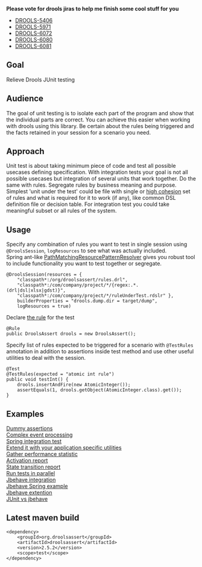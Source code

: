 **Please vote for drools jiras to help me finish some cool stuff for you**
* [DROOLS-5406](https://issues.redhat.com/browse/DROOLS-5406)
* [DROOLS-5971](https://issues.redhat.com/browse/DROOLS-5971)
* [DROOLS-6072](https://issues.redhat.com/browse/DROOLS-6072)
* [DROOLS-6080](https://issues.redhat.com/browse/DROOLS-6080)
* [DROOLS-6081](https://issues.redhat.com/browse/DROOLS-6081)

## Goal

Relieve Drools JUnit testing 

## Audience

The goal of unit testing is to isolate each part of the program and show that the individual parts are correct. You can achieve this easier when working with drools using this library. Be certain about the rules being triggered and the facts retained in your session for a scenario you need.

## Approach

Unit test is about taking minimum piece of code and test all possible usecases defining specification. With integration tests your goal is not all possible usecases but integration of several units that work together. Do the same with rules. Segregate rules by business meaning and purpose. Simplest 'unit under the test' could be file with single or [high cohesion](https://stackoverflow.com/q/10830135/448078) set of rules and what is required for it to work (if any), like common DSL definition file or decision table. For integration test you could take meaningful subset or all rules of the system. 

## Usage

Specify any combination of rules you want to test in single session using `@DroolsSession`, `logResources` to see what was actually included.  
Spring ant-like [PathMatchingResourcePatternResolver](https://docs.spring.io/spring-framework/docs/current/javadoc-api/org/springframework/core/io/support/PathMatchingResourcePatternResolver.html) gives you robust tool to include functionality you want to test together or segregate.  

    @DroolsSession(resources = {
        "classpath*:/org/droolsassert/rules.drl",
        "classpath*:/com/company/project/*/{regex:.*.(drl|dsl|xlsx|gdst)}",
        "classpath*:/com/company/project/*/ruleUnderTest.rdslr" },
        builderProperties = "drools.dump.dir = target/dump",
        logResources = true)

Declare [the rule](https://www.baeldung.com/junit-4-rules) for the test

    @Rule
    public DroolsAssert drools = new DroolsAssert();

Specify list of rules expected to be triggered for a scenario with `@TestRules` annotation in addition to assertions inside test method and use other useful utilities to deal with the session.

    @Test
    @TestRules(expected = "atomic int rule")
    public void testInt() {
        drools.insertAndFire(new AtomicInteger());
        assertEquals(1, drools.getObject(AtomicInteger.class).get());
    }

## Examples

[Dummy assertions](https://github.com/droolsassert/droolsassert/wiki/Dummy-assertions)  
[Complex event processing](https://github.com/droolsassert/droolsassert/wiki/Complex-event-processing)  
[Spring integration test](https://github.com/droolsassert/droolsassert/wiki/Spring-integration-test)  
[Extend it with your application specific utilities](https://github.com/droolsassert/droolsassert/wiki/Extension-example)  
[Gather performance statistic](https://github.com/droolsassert/droolsassert/wiki/Performance-stats)  
[Activation report](https://github.com/droolsassert/droolsassert/wiki/Activation-report)  
[State transition report](https://github.com/droolsassert/droolsassert/wiki/State-transition-report)  
[Run tests in parallel](https://github.com/droolsassert/droolsassert/wiki/Parallel-run)  
[Jbehave integration](https://github.com/droolsassert/droolsassert/wiki/Jbehave-integration)  
[Jbehave Spring example](https://github.com/droolsassert/droolsassert/wiki/Jbehave-Spring-example)  
[Jbehave extention](https://github.com/droolsassert/droolsassert/wiki/Jbehave-extention)  
[JUnit vs jbehave](https://github.com/droolsassert/droolsassert/wiki/JUnit-vs-jbehave)  

## Latest maven build

    <dependency>
        <groupId>org.droolsassert</groupId>
        <artifactId>droolsassert</artifactId>
        <version>2.5.2</version>
        <scope>test</scope>
    </dependency>
